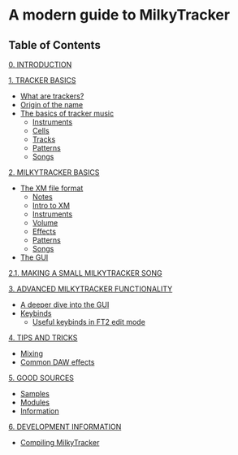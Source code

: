 # A modern guide to MilkyTracker

## Table of Contents

[0. INTRODUCTION](./docs/intro.md)

[1. TRACKER BASICS](./docs/trackerBasics.md)
- [What are trackers?](./docs/trackerBasics.md#what-are-trackers)
- [Origin of the name](./docs/trackerBasics.md#origin-of-the-name)
- [The basics of tracker music](./docs/trackerBasics.md#the-basics-of-tracker-music)
	- [Instruments](./docs/trackerBasics.md#instruments)
	- [Cells](./docs/trackerBasics.md#cells)
	- [Tracks](./docs/trackerBasics.md#tracks)
	- [Patterns](./docs/trackerBasics.md#patterns)
	- [Songs](./docs/trackerBasics.md#songs)

[2. MILKYTRACKER BASICS](./docs/mtBasics.md)
- [The XM file format](./docs/mtBasics.md/#the-xm-file-format)
	- [Notes](./docs/mtBasics.md/#notes)
	- [Intro to XM](./docs/mtBasics.md#intro-to-xm)
	- [Instruments]()
	- [Volume]()
	- [Effects]()
	- [Patterns]()
	- [Songs]()
- [The GUI]()

[2.1. MAKING A SMALL MILKYTRACKER SONG]()

[3. ADVANCED MILKYTRACKER FUNCTIONALITY]()
- [A deeper dive into the GUI]()
- [Keybinds]()
	- [Useful keybinds in FT2 edit mode]()

[4. TIPS AND TRICKS]()
- [Mixing]()
- [Common DAW effects]()

[5. GOOD SOURCES]()
- [Samples]()
- [Modules]()
- [Information]()

[6. DEVELOPMENT INFORMATION]()
- [Compiling MilkyTracker]()
